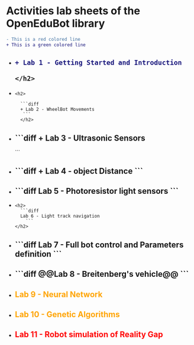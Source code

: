 <!DOCTYPE html>
<html>
<head>
  </head>
  <body>
   
<h1>Activities lab sheets of the OpenEduBot library</h1>

    
```diff
- This is a red colored line
+ This is a green colored line
```
    
    
<ul> 
  <li>
    <h2>
      
```diff
+ Lab 1 - Getting Started and Introduction
```
    </h2>
  </li>
    <li>
      
    <h2>
      
      ```diff
      + Lab 2 - WheelBot Movements
       ```
      </h2>
     
  </li>
  <li>
    <h2>
            ```diff
     + Lab 3 - Ultrasonic Sensors</h2> 
     ```
  </li>
    <li>
    <h2>
      ```diff
     + Lab 4 - object Distance
      ```
      </h2>
  </li>
  <li>
    <h2>
    ```diff
      Lab 5 - Photoresistor light sensors
    ```
    </h2>
  </li>
  <li>
    
    <h2>
      ```diff
      Lab 6 - Light track navigation
        ```
    </h2>
  </li>  
  <li>
    <h2>
      ```diff
      Lab 7 - Full bot control and Parameters definition
        ```
    </h2>
  </li>
  <li>
    <h2>
      ```diff
      @@Lab 8 - Breitenberg's vehicle@@
    ```
    </h2>
  </li>
  <li>
    <h2 style="color:orange">Lab 9 - Neural Network</h2>
  </li>
  <li>
    <h2 style="color:orange">Lab 10 - Genetic Algorithms</h2>
  </li>
  <li>
    <h2 style="color:red">Lab 11 - Robot simulation of Reality Gap</h2>
  </li>

</ul>
  </body>




